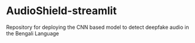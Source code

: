 # AudioShield-streamlit
Repository for deploying the CNN based model to detect deepfake audio in the Bengali Language
